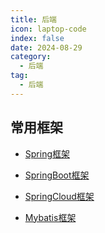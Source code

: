 ```yaml
---
title: 后端
icon: laptop-code
index: false
date: 2024-08-29
category:
  - 后端
tag:
  - 后端
---
```


## 常用框架

- [Spring框架](Spring.md)

- [SpringBoot框架](SpringBoot.md)

- [SpringCloud框架](SpringCloud.md)

- [Mybatis框架](Mybatis.md)
